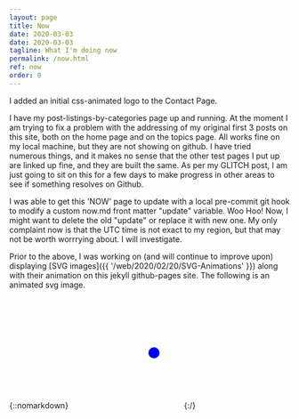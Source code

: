 ```yaml
---
layout: page
title: Now
date: 2020-03-03
date: 2020-03-03
tagline: What I'm doing now
permalink: /now.html
ref: now
order: 0
---
```


I added an initial css-animated logo to the Contact Page.

I have my post-listings-by-categories page up and running. At the moment I am trying to fix a problem with the addressing of my original first 3 posts on this site, both on the home page and on the topics page. All works fine on my local machine, but they are not showing on github. I have tried numerous things, and it makes no sense that the other test pages I put up are linked up fine, and they are built the same. As per my GLITCH post, I am just going to sit on this for a few days to make progress in other areas to see if something resolves on Github.

I was able to get this 'NOW' page to update with a local pre-commit git hook to modify a custom now.md front matter "update" variable. Woo Hoo! Now, I might want to delete the old "update" or replace it with new one. My only complaint now is that the UTC time is not exact to my region, but that may not be worth worrrying about. I will investigate.

Prior to the above, I was working on (and will continue to improve upon) displaying [SVG images]({{ '/web/2020/02/20/SVG-Animations' }}) along with their animation on this jekyll github-pages site. The following is an animated svg image.

{::nomarkdown}
<svg width="200" height=200>
    <circle id="circle-fade" cx="150" cy="100" r="10" fill="blue"/>
</svg>
{:/}
